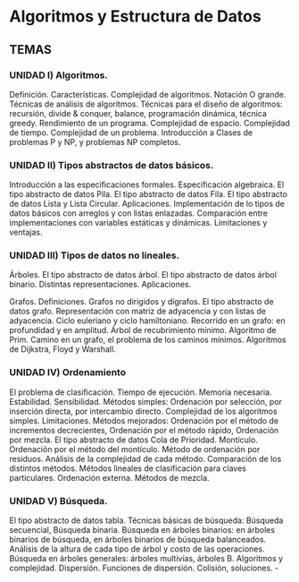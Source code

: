 # Algoritmos y Estructura de Datos

## TEMAS

### UNIDAD I) Algoritmos.
Definición. Características. Complejidad de algoritmos. Notación O grande. Técnicas de análisis de algoritmos. Técnicas para el diseño de algoritmos: recursión, divide & conquer, balance, programación dinámica, técnica greedy. Rendimiento de un programa. Complejidad de espacio. Complejidad de tiempo. Complejidad de un problema. Introducción a Clases de problemas P y NP, y problemas NP completos.

### UNIDAD II) Tipos abstractos de datos básicos.
Introducción a las especificaciones formales. Especificación algebraica.
El tipo abstracto de datos Pila. El tipo abstracto de datos Fila. El tipo abstracto de datos Lista y Lista Circular. Aplicaciones.
Implementación de lo tipos de datos básicos con arreglos y con listas enlazadas. Comparación entre implementaciones con variables estáticas y dinámicas. Limitaciones y ventajas.

### UNIDAD III) Tipos de datos no lineales.

Árboles. El tipo abstracto de datos árbol. El tipo abstracto de datos árbol binario. Distintas representaciones. Aplicaciones.

Grafos. Definiciones. Grafos no dirigidos y dígrafos. El tipo abstracto de datos grafo. Representación con matriz de adyacencia y con listas de adyacencia. Ciclo euleriano y ciclo hamiltoniano. Recorrido en un grafo: en profundidad y en amplitud. Árbol de recubrimiento mínimo. Algoritmo de Prim. Camino en un grafo, el problema de los caminos mínimos. Algoritmos de Dijkstra, Floyd y Warshall.

### UNIDAD IV) Ordenamiento

El problema de clasificación. Tiempo de ejecución. Memoria necesaria. Estabilidad. Sensibilidad.
Métodos simples: Ordenación por selección, por inserción directa, por intercambio directo. Complejidad de los algoritmos simples. Limitaciones.
Métodos mejorados: Ordenación por el método de incrementos decrecientes, Ordenación por el método rápido, Ordenación por mezcla. El tipo abstracto de datos Cola de Prioridad. Montículo. Ordenación por el método del montículo. Método de ordenación por residuos. Análisis de la complejidad de cada método. Comparación de los distintos métodos.
Métodos lineales de clasificación para claves particulares.
Ordenación externa. Métodos de mezcla.

### UNIDAD V) Búsqueda.

El tipo abstracto de datos tabla. Técnicas básicas de búsqueda: Búsqueda secuencial, Búsqueda binaria. Búsqueda en árboles binarios: en árboles binarios de búsqueda, en árboles binarios de búsqueda balanceados. Análisis de la altura de cada tipo de árbol y costo de las operaciones. Búsqueda en árboles generales: árboles multivías, árboles B. Algoritmos y complejidad.
Dispersión. Funciones de dispersión. Colisión, soluciones. -
